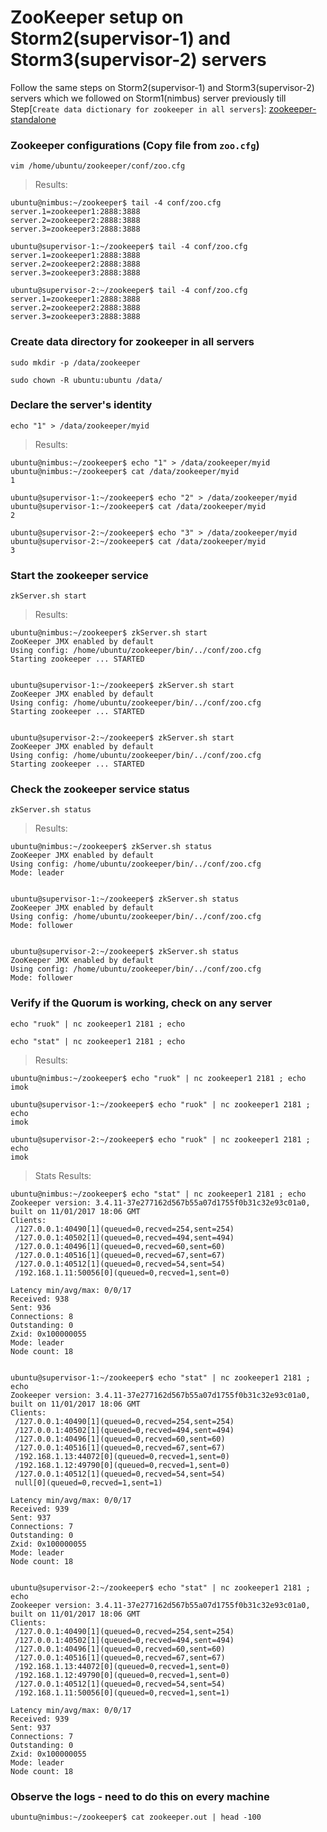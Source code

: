 # ZooKeeper setup on Storm2(supervisor-1) and Storm3(supervisor-2) servers
Follow the same steps on Storm2(supervisor-1) and Storm3(supervisor-2) servers which we followed on Storm1(nimbus) server previously till Step[`Create data dictionary for zookeeper in all servers`]: [zookeeper-standalone](1-zookeeper-standalone.md)

### Zookeeper configurations (Copy file from `zoo.cfg`)
`vim /home/ubuntu/zookeeper/conf/zoo.cfg`

> Results:
```
ubuntu@nimbus:~/zookeeper$ tail -4 conf/zoo.cfg
server.1=zookeeper1:2888:3888
server.2=zookeeper2:2888:3888
server.3=zookeeper3:2888:3888

ubuntu@supervisor-1:~/zookeeper$ tail -4 conf/zoo.cfg
server.1=zookeeper1:2888:3888
server.2=zookeeper2:2888:3888
server.3=zookeeper3:2888:3888

ubuntu@supervisor-2:~/zookeeper$ tail -4 conf/zoo.cfg
server.1=zookeeper1:2888:3888
server.2=zookeeper2:2888:3888
server.3=zookeeper3:2888:3888
```


### Create data directory for zookeeper in all servers
`sudo mkdir -p /data/zookeeper`

`sudo chown -R ubuntu:ubuntu /data/`

### Declare the server's identity
`echo "1" > /data/zookeeper/myid`

> Results:
```
ubuntu@nimbus:~/zookeeper$ echo "1" > /data/zookeeper/myid
ubuntu@nimbus:~/zookeeper$ cat /data/zookeeper/myid
1

ubuntu@supervisor-1:~/zookeeper$ echo "2" > /data/zookeeper/myid
ubuntu@supervisor-1:~/zookeeper$ cat /data/zookeeper/myid
2

ubuntu@supervisor-2:~/zookeeper$ echo "3" > /data/zookeeper/myid
ubuntu@supervisor-2:~/zookeeper$ cat /data/zookeeper/myid
3
```


### Start the zookeeper service
`zkServer.sh start`

> Results:
```
ubuntu@nimbus:~/zookeeper$ zkServer.sh start
ZooKeeper JMX enabled by default
Using config: /home/ubuntu/zookeeper/bin/../conf/zoo.cfg
Starting zookeeper ... STARTED


ubuntu@supervisor-1:~/zookeeper$ zkServer.sh start
ZooKeeper JMX enabled by default
Using config: /home/ubuntu/zookeeper/bin/../conf/zoo.cfg
Starting zookeeper ... STARTED


ubuntu@supervisor-2:~/zookeeper$ zkServer.sh start
ZooKeeper JMX enabled by default
Using config: /home/ubuntu/zookeeper/bin/../conf/zoo.cfg
Starting zookeeper ... STARTED
```


### Check the zookeeper service status
`zkServer.sh status`

> Results:
```
ubuntu@nimbus:~/zookeeper$ zkServer.sh status
ZooKeeper JMX enabled by default
Using config: /home/ubuntu/zookeeper/bin/../conf/zoo.cfg
Mode: leader


ubuntu@supervisor-1:~/zookeeper$ zkServer.sh status
ZooKeeper JMX enabled by default
Using config: /home/ubuntu/zookeeper/bin/../conf/zoo.cfg
Mode: follower


ubuntu@supervisor-2:~/zookeeper$ zkServer.sh status
ZooKeeper JMX enabled by default
Using config: /home/ubuntu/zookeeper/bin/../conf/zoo.cfg
Mode: follower
```


### Verify if the Quorum is working, check on any server
`echo "ruok" | nc zookeeper1 2181 ; echo`

`echo "stat" | nc zookeeper1 2181 ; echo`

> Results:
```
ubuntu@nimbus:~/zookeeper$ echo "ruok" | nc zookeeper1 2181 ; echo
imok

ubuntu@supervisor-1:~/zookeeper$ echo "ruok" | nc zookeeper1 2181 ; echo
imok

ubuntu@supervisor-2:~/zookeeper$ echo "ruok" | nc zookeeper1 2181 ; echo
imok
```

> Stats Results:
```
ubuntu@nimbus:~/zookeeper$ echo "stat" | nc zookeeper1 2181 ; echo
Zookeeper version: 3.4.11-37e277162d567b55a07d1755f0b31c32e93c01a0, built on 11/01/2017 18:06 GMT
Clients:
 /127.0.0.1:40490[1](queued=0,recved=254,sent=254)
 /127.0.0.1:40502[1](queued=0,recved=494,sent=494)
 /127.0.0.1:40496[1](queued=0,recved=60,sent=60)
 /127.0.0.1:40516[1](queued=0,recved=67,sent=67)
 /127.0.0.1:40512[1](queued=0,recved=54,sent=54)
 /192.168.1.11:50056[0](queued=0,recved=1,sent=0)

Latency min/avg/max: 0/0/17
Received: 938
Sent: 936
Connections: 8
Outstanding: 0
Zxid: 0x100000055
Mode: leader
Node count: 18


ubuntu@supervisor-1:~/zookeeper$ echo "stat" | nc zookeeper1 2181 ; echo
Zookeeper version: 3.4.11-37e277162d567b55a07d1755f0b31c32e93c01a0, built on 11/01/2017 18:06 GMT
Clients:
 /127.0.0.1:40490[1](queued=0,recved=254,sent=254)
 /127.0.0.1:40502[1](queued=0,recved=494,sent=494)
 /127.0.0.1:40496[1](queued=0,recved=60,sent=60)
 /127.0.0.1:40516[1](queued=0,recved=67,sent=67)
 /192.168.1.13:44072[0](queued=0,recved=1,sent=0)
 /192.168.1.12:49790[0](queued=0,recved=1,sent=0)
 /127.0.0.1:40512[1](queued=0,recved=54,sent=54)
 null[0](queued=0,recved=1,sent=1)

Latency min/avg/max: 0/0/17
Received: 939
Sent: 937
Connections: 7
Outstanding: 0
Zxid: 0x100000055
Mode: leader
Node count: 18


ubuntu@supervisor-2:~/zookeeper$ echo "stat" | nc zookeeper1 2181 ; echo
Zookeeper version: 3.4.11-37e277162d567b55a07d1755f0b31c32e93c01a0, built on 11/01/2017 18:06 GMT
Clients:
 /127.0.0.1:40490[1](queued=0,recved=254,sent=254)
 /127.0.0.1:40502[1](queued=0,recved=494,sent=494)
 /127.0.0.1:40496[1](queued=0,recved=60,sent=60)
 /127.0.0.1:40516[1](queued=0,recved=67,sent=67)
 /192.168.1.13:44072[0](queued=0,recved=1,sent=0)
 /192.168.1.12:49790[0](queued=0,recved=1,sent=0)
 /127.0.0.1:40512[1](queued=0,recved=54,sent=54)
 /192.168.1.11:50056[0](queued=0,recved=1,sent=1)

Latency min/avg/max: 0/0/17
Received: 939
Sent: 937
Connections: 7
Outstanding: 0
Zxid: 0x100000055
Mode: leader
Node count: 18
```

### Observe the logs - need to do this on every machine
```
ubuntu@nimbus:~/zookeeper$ cat zookeeper.out | head -100
```
